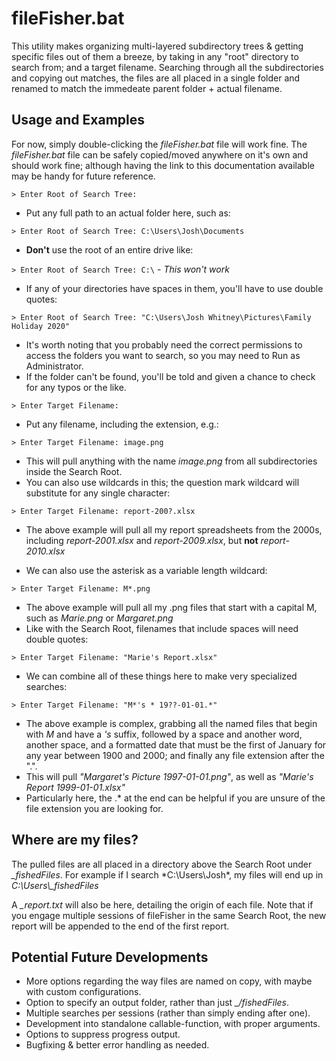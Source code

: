 # fileFisher.bat

This utility makes organizing multi-layered subdirectory trees & getting specific files out of them a breeze, by taking in any "root" directory to search from; and a target filename. Searching through all the subdirectories and copying out matches, the files are all placed in a single folder and renamed to match the immedeate parent folder + actual filename.

## Usage and Examples
For now, simply double-clicking the *fileFisher.bat* file will work fine. The *fileFisher.bat* file can be safely copied/moved anywhere on it's own and should work fine; although having the link to this documentation available may be handy for future reference.

```> Enter Root of Search Tree: ```

- Put any full path to an actual folder here, such as:

```> Enter Root of Search Tree: C:\Users\Josh\Documents```

- **Don't** use the root of an entire drive like: 

```> Enter Root of Search Tree: C:\``` - *This won't work*

- If any of your directories have spaces in them, you'll have to use double quotes:

```> Enter Root of Search Tree: "C:\Users\Josh Whitney\Pictures\Family Holiday 2020"```

- It's worth noting that you probably need the correct permissions to access the folders you want to search, so you may need to Run as Administrator.
- If the folder can't be found, you'll be told and given a chance to check for any typos or the like.

```> Enter Target Filename: ```

- Put any filename, including the extension, e.g.:

```> Enter Target Filename: image.png```

- This will pull anything with the name *image.png* from all subdirectories inside the Search Root. 
- You can also use wildcards in this; the question mark wildcard will substitute for any single character:

```> Enter Target Filename: report-200?.xlsx```

- The above example will pull all my report spreadsheets from the 2000s, including *report-2001.xlsx* and *report-2009.xlsx*, but **not** *report-2010.xlsx*

- We can also use the asterisk as a variable length wildcard:

```> Enter Target Filename: M*.png```

- The above example will pull all my .png files that start with a capital M, such as *Marie.png* or *Margaret.png*
- Like with the Search Root, filenames that include spaces will need double quotes:

```> Enter Target Filename: "Marie's Report.xlsx"```

- We can combine all of these things here to make very specialized searches:

```> Enter Target Filename: "M*'s * 19??-01-01.*"```

- The above example is complex, grabbing all the named files that begin with *M* and have a *'s* suffix, followed by a space and another word, another space, and a formatted date that must be the first of January for any year between 1900 and 2000; and finally any file extension after the ".".
- This will pull *"Margaret's Picture 1997-01-01.png"*, as well as *"Marie's Report 1999-01-01.xlsx"*
- Particularly here, the .* at the end can be helpful if you are unsure of the file extension you are looking for.

## Where are my files?

The pulled files are all placed in a directory above the Search Root under *_fishedFiles*. For example if I search *C:\Users\Josh\*, my files will end up in *C:\Users\\_fishedFiles*

A *_report.txt* will also be here, detailing the origin of each file. Note that if you engage multiple sessions of fileFisher in the same Search Root, the new report will be appended to the end of the first report.

## Potential Future Developments
- More options regarding the way files are named on copy, with maybe with custom configurations.
- Option to specify an output folder, rather than just *_/fishedFiles*.
- Multiple searches per sessions (rather than simply ending after one).
- Development into standalone callable-function, with proper arguments.
- Options to suppress progress output.
- Bugfixing & better error handling as needed.
